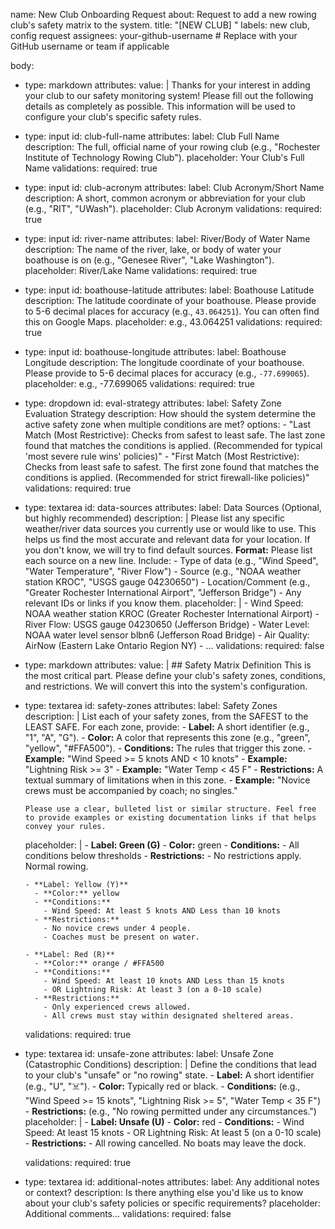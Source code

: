 name: New Club Onboarding Request
about: Request to add a new rowing club's safety matrix to the system.
title: "[NEW CLUB] <Club Full Name>"
labels: new club, config request
assignees: your-github-username # Replace with your GitHub username or team if applicable

body:
  - type: markdown
    attributes:
      value: |
        Thanks for your interest in adding your club to our safety monitoring system! Please fill out the following details as completely as possible. This information will be used to configure your club's specific safety rules.

  - type: input
    id: club-full-name
    attributes:
      label: Club Full Name
      description: The full, official name of your rowing club (e.g., "Rochester Institute of Technology Rowing Club").
      placeholder: Your Club's Full Name
    validations:
      required: true

  - type: input
    id: club-acronym
    attributes:
      label: Club Acronym/Short Name
      description: A short, common acronym or abbreviation for your club (e.g., "RIT", "UWash").
      placeholder: Club Acronym
    validations:
      required: true

  - type: input
    id: river-name
    attributes:
      label: River/Body of Water Name
      description: The name of the river, lake, or body of water your boathouse is on (e.g., "Genesee River", "Lake Washington").
      placeholder: River/Lake Name
    validations:
      required: true

  - type: input
    id: boathouse-latitude
    attributes:
      label: Boathouse Latitude
      description: The latitude coordinate of your boathouse. Please provide to 5-6 decimal places for accuracy (e.g., `43.064251`). You can often find this on Google Maps.
      placeholder: e.g., 43.064251
    validations:
      required: true

  - type: input
    id: boathouse-longitude
    attributes:
      label: Boathouse Longitude
      description: The longitude coordinate of your boathouse. Please provide to 5-6 decimal places for accuracy (e.g., `-77.699065`).
      placeholder: e.g., -77.699065
    validations:
      required: true

  - type: dropdown
    id: eval-strategy
    attributes:
      label: Safety Zone Evaluation Strategy
      description: How should the system determine the active safety zone when multiple conditions are met?
      options:
        - "Last Match (Most Restrictive): Checks from safest to least safe. The last zone found that matches the conditions is applied. (Recommended for typical 'most severe rule wins' policies)"
        - "First Match (Most Restrictive): Checks from least safe to safest. The first zone found that matches the conditions is applied. (Recommended for strict firewall-like policies)"
    validations:
      required: true

  - type: textarea
    id: data-sources
    attributes:
      label: Data Sources (Optional, but highly recommended)
      description: |
        Please list any specific weather/river data sources you currently use or would like to use. This helps us find the most accurate and relevant data for your location. If you don't know, we will try to find default sources.
        **Format:** Please list each source on a new line. Include:
        - Type of data (e.g., "Wind Speed", "Water Temperature", "River Flow")
        - Source (e.g., "NOAA weather station KROC", "USGS gauge 04230650")
        - Location/Comment (e.g., "Greater Rochester International Airport", "Jefferson Bridge")
        - Any relevant IDs or links if you know them.
      placeholder: |
        - Wind Speed: NOAA weather station KROC (Greater Rochester International Airport)
        - River Flow: USGS gauge 04230650 (Jefferson Bridge)
        - Water Level: NOAA water level sensor blbn6 (Jefferson Road Bridge)
        - Air Quality: AirNow (Eastern Lake Ontario Region NY)
        - ...
    validations:
      required: false

  - type: markdown
    attributes:
      value: |
        ## Safety Matrix Definition
        This is the most critical part. Please define your club's safety zones, conditions, and restrictions. We will convert this into the system's configuration.

  - type: textarea
    id: safety-zones
    attributes:
      label: Safety Zones
      description: |
        List each of your safety zones, from the SAFEST to the LEAST SAFE.
        For each zone, provide:
        -   **Label:** A short identifier (e.g., "1", "A", "G").
        -   **Color:** A color that represents this zone (e.g., "green", "yellow", "#FFA500").
        -   **Conditions:** The rules that trigger this zone.
            -   **Example:** "Wind Speed >= 5 knots AND < 10 knots"
            -   **Example:** "Lightning Risk >= 3"
            -   **Example:** "Water Temp < 45 F"
        -   **Restrictions:** A textual summary of limitations when in this zone.
            -   **Example:** "Novice crews must be accompanied by coach; no singles."

        Please use a clear, bulleted list or similar structure. Feel free to provide examples or existing documentation links if that helps convey your rules.
      placeholder: |
        - **Label: Green (G)**
          - **Color:** green
          - **Conditions:**
            - All conditions below thresholds
          - **Restrictions:**
            - No restrictions apply. Normal rowing.

        - **Label: Yellow (Y)**
          - **Color:** yellow
          - **Conditions:**
            - Wind Speed: At least 5 knots AND Less than 10 knots
          - **Restrictions:**
            - No novice crews under 4 people.
            - Coaches must be present on water.

        - **Label: Red (R)**
          - **Color:** orange / #FFA500
          - **Conditions:**
            - Wind Speed: At least 10 knots AND Less than 15 knots
            - OR Lightning Risk: At least 3 (on a 0-10 scale)
          - **Restrictions:**
            - Only experienced crews allowed.
            - All crews must stay within designated sheltered areas.

    validations:
      required: true

  - type: textarea
    id: unsafe-zone
    attributes:
      label: Unsafe Zone (Catastrophic Conditions)
      description: |
        Define the conditions that lead to your club's "unsafe" or "no rowing" state.
        -   **Label:** A short identifier (e.g., "U", "☠️").
        -   **Color:** Typically red or black.
        -   **Conditions:** (e.g., "Wind Speed >= 15 knots", "Lightning Risk >= 5", "Water Temp < 35 F")
        -   **Restrictions:** (e.g., "No rowing permitted under any circumstances.")
      placeholder: |
        - **Label: Unsafe (U)**
          - **Color:** red
          - **Conditions:**
            - Wind Speed: At least 15 knots
            - OR Lightning Risk: At least 5 (on a 0-10 scale)
          - **Restrictions:**
            - All rowing cancelled. No boats may leave the dock.

    validations:
      required: true

  - type: textarea
    id: additional-notes
    attributes:
      label: Any additional notes or context?
      description: Is there anything else you'd like us to know about your club's safety policies or specific requirements?
      placeholder: Additional comments...
    validations:
      required: false